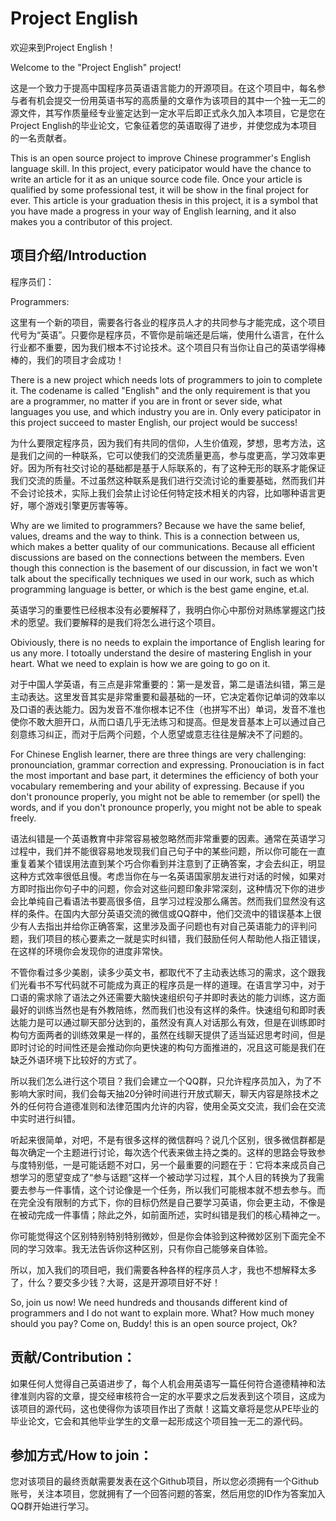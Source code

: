 
Project English
===============================

欢迎来到Project English！

Welcome to the "Project English" project! 



这是一个致力于提高中国程序员英语语言能力的开源项目。在这个项目中，每名参与者有机会提交一份用英语书写的高质量的文章作为该项目的其中一个独一无二的源文件，其写作质量经专业鉴定达到一定水平后即正式永久加入本项目，它是您在Project English的毕业论文，它象征着您的英语取得了进步，并使您成为本项目的一名贡献者。

This is an open source project to improve Chinese programmer's English language skill. In this project, every paticipator would have the chance to write an article for it as an unique source code file. Once your article is qualified by some professional test, it will be show in the final project for ever. This article is your graduation thesis in this project, it is a symbol that you have made a progress in your way of English learning, and it also makes you a contributor of this project. 




项目介绍/Introduction
------------

程序员们：

Programmers:



这里有一个新的项目，需要各行各业的程序员人才的共同参与才能完成，这个项目代号为“英语”。只要你是程序员，不管你是前端还是后端，使用什么语言，在什么行业都不重要，因为我们根本不讨论技术。这个项目只有当你让自己的英语学得棒棒的，我们的项目才会成功！

There is a new project which needs lots of programmers to join to complete it. The codename is called "English" and the only requirement is that you are a programmer, no matter if you are in front or sever side, what languages you use, and which industry you are in. Only every paticipator in this project succeed to master English, our project would be success!



为什么要限定程序员，因为我们有共同的信仰，人生价值观，梦想，思考方法，这是我们之间的一种联系，它可以使我们的交流质量更高，参与度更高，学习效率更好。因为所有社交讨论的基础都是基于人际联系的，有了这种无形的联系才能保证我们交流的质量。不过虽然这种联系是我们进行交流讨论的重要基础，然而我们并不会讨论技术，实际上我们会禁止讨论任何特定技术相关的内容，比如哪种语言更好，哪个游戏引擎更厉害等等。

Why are we limited to programmers? Because we have the same belief, values, dreams and the way to think. This is a connection between us, which makes a better quality of our communications. Because all efficient discussions are based on the connections between the members. Even though this connection is the basement of our discussion, in fact we won't talk about the specifically techniques we used in our work, such as which programming language is better, or which is the best game engine, et.al.



英语学习的重要性已经根本没有必要解释了，我明白你心中那份对熟练掌握这门技术的愿望。我们要解释的是我们将怎么进行这个项目。

Obiviously, there is no needs to explain the importance of English learing for us any more. I totoally understand the desire of mastering English in your heart. What we need to explain is how we are going to go on it. 



对于中国人学英语，有三点是非常重要的：第一是发音，第二是语法纠错，第三是主动表达。这里发音其实是非常重要和最基础的一环，它决定着你记单词的效率以及口语的表达能力。因为发音不准你根本记不住（也拼写不出）单词，发音不准也使你不敢大胆开口，从而口语几乎无法练习和提高。但是发音基本上可以通过自己刻意练习纠正，而对于后两个问题，个人愿望或意志往往是解决不了问题的。

For Chinese English learner, there are three things are very challenging: pronounciation, grammar correction and expressing. Pronouciation is in fact the most important and base part, it determines the efficiency of both your vocabulary remembering and your ability of expressing. Because if you don't pronounce properly, you might not be able to remember (or spell) the words, and if you don't pronounce properly, you might not be able to speak freely. 



语法纠错是一个英语教育中非常容易被忽略然而非常重要的因素。通常在英语学习过程中，我们并不能很容易地发现我们自己句子中的某些问题，所以你可能在一直重复着某个错误用法直到某个巧合你看到并注意到了正确答案，才会去纠正，明显这种方式效率很低且慢。考虑当你在与一名英语国家朋友进行对话的时候，如果对方即时指出你句子中的问题，你会对这些问题印象非常深刻，这种情况下你的进步会比单纯自己看语法书要高很多倍，且学习过程没那么痛苦。然而我们显然没有这样的条件。在国内大部分英语交流的微信或QQ群中，他们交流中的错误基本上很少有人去指出并给你正确答案，这里涉及面子问题也有对自己英语能力的评判问题，我们项目的核心要素之一就是实时纠错，我们鼓励任何人帮助他人指正错误，在这样的环境你会发现你的进度非常快。



不管你看过多少美剧，读多少英文书，都取代不了主动表达练习的需求，这个跟我们光看书不写代码就不可能成为真正的程序员是一样的道理。在语言学习中，对于口语的需求除了语法之外还需要大脑快速组织句子并即时表达的能力训练，这方面最好的训练当然也是有外教陪练，然而我们也没有这样的条件。快速组句和即时表达能力是可以通过聊天部分达到的，虽然没有真人对话那么有效，但是在训练即时构句方面两者的训练效果是一样的，虽然在线聊天提供了适当延迟思考时间，但是即时讨论的时间性还是会推动你向更快速的构句方面推进的，况且这可能是我们在缺乏外语环境下比较好的方式了。



所以我们怎么进行这个项目？我们会建立一个QQ群，只允许程序员加入，为了不影响大家时间，我们会每天抽20分钟时间进行开放式聊天，聊天内容是除技术之外的任何符合道德准则和法律范围内允许的内容，使用全英文交流，我们会在交流中实时进行纠错。



听起来很简单，对吧，不是有很多这样的微信群吗？说几个区别，很多微信群都是每次确定一个主题进行讨论，每次选个代表来做主持之类的。这样的思路会导致参与度特别低，一是可能话题不对口，另一个最重要的问题在于：它将本来成员自己想学习的愿望变成了“参与话题”这样一个被动学习过程，其个人目的转换为了我需要去参与一件事情，这个讨论像是一个任务，所以我们可能根本就不想去参与。而在完全没有限制的方式下，你的目标仍然是自己要学习英语，你会更主动，不像是在被动完成一件事情；除此之外，如前面所述，实时纠错是我们的核心精神之一。



你可能觉得这个区别特别特别特别微妙，但是你会体验到这种微妙区别下面完全不同的学习效率。我无法告诉你这种区别，只有你自己能够亲自体验。



所以，加入我们的项目吧，我们需要各种各样的程序员人才，我也不想解释太多了，什么？要交多少钱？大哥，这是开源项目好不好！

So, join us now! We need hundreds and thousands different kind of programmers and I do not want to explain more. What? How much money should you pay? Come on, Buddy! this is an open source project, Ok?




贡献/Contribution：
----------------

如果任何人觉得自己英语进步了，每个人机会用英语写一篇任何符合道德精神和法律准则内容的文章，提交经审核符合一定的水平要求之后发表到这个项目，这成为该项目的源代码，这也使得你为该项目作出了贡献！这篇文章将是您从PE毕业的毕业论文，它会和其他毕业学生的文章一起形成这个项目独一无二的源代码。




参加方式/How to join：
------------

您对该项目的最终贡献需要发表在这个Github项目，所以您必须拥有一个Github账号，关注本项目，您就拥有了一个回答问题的答案，然后用您的ID作为答案加入QQ群开始进行学习。